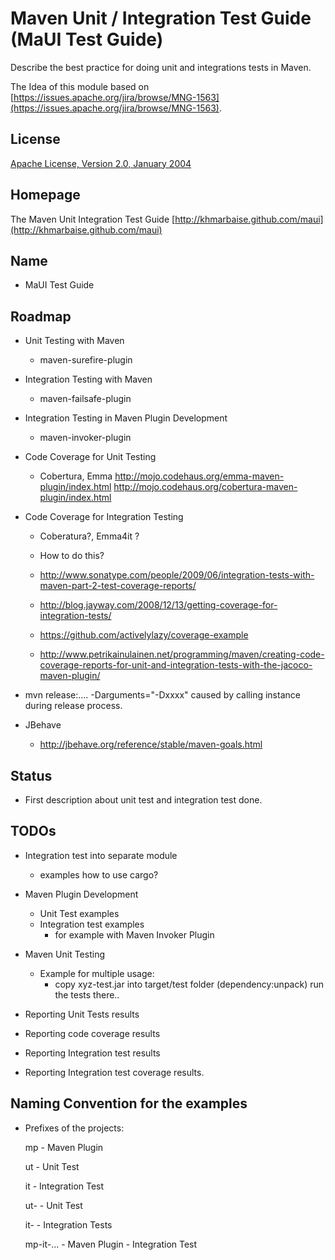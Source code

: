 Maven Unit / Integration Test Guide (MaUI Test Guide)
=====================================================


Describe the best practice for doing unit and integrations tests in Maven.

The Idea of this module based on
[https://issues.apache.org/jira/browse/MNG-1563](https://issues.apache.org/jira/browse/MNG-1563).


License
-------
[Apache License, Version 2.0, January 2004](http://www.apache.org/licenses/)

Homepage
--------

The Maven Unit Integration Test Guide [http://khmarbaise.github.com/maui](http://khmarbaise.github.com/maui)

Name
----
 - MaUI Test Guide

Roadmap
-------
 - Unit Testing with Maven
   - maven-surefire-plugin

 - Integration Testing with Maven
   - maven-failsafe-plugin

 - Integration Testing in Maven Plugin Development
   - maven-invoker-plugin

 - Code Coverage for Unit Testing
   - Cobertura, Emma
     http://mojo.codehaus.org/emma-maven-plugin/index.html
     http://mojo.codehaus.org/cobertura-maven-plugin/index.html

 - Code Coverage for Integration Testing
   - Coberatura?, Emma4it ? 
   - How to do this?
     
   - http://www.sonatype.com/people/2009/06/integration-tests-with-maven-part-2-test-coverage-reports/
   - http://blog.jayway.com/2008/12/13/getting-coverage-for-integration-tests/
   - https://github.com/activelylazy/coverage-example
   - http://www.petrikainulainen.net/programming/maven/creating-code-coverage-reports-for-unit-and-integration-tests-with-the-jacoco-maven-plugin/

 - mvn release:.... -Darguments="-Dxxxx" caused by calling instance during release process.

 - JBehave
   - http://jbehave.org/reference/stable/maven-goals.html

Status
------
 - First description about unit test and integration test done.

TODOs
-----

 - Integration test into separate module
   - examples how to use cargo?

 - Maven Plugin Development
   - Unit Test examples 
   - Integration test examples
     - for example with Maven Invoker Plugin

 - Maven Unit Testing
   - Example for multiple usage:
     - copy xyz-test.jar into target/test folder (dependency:unpack)
       run the tests there..

 - Reporting Unit Tests results

 - Reporting code coverage results

 - Reporting Integration test results

 - Reporting Integration test coverage results.

Naming Convention for the examples
----------------------------------

  - Prefixes of the projects:

    mp - Maven Plugin

    ut - Unit Test

    it - Integration Test


    ut-       - Unit Test

    it-       - Integration Tests

    mp-it-... - Maven Plugin - Integration Test

